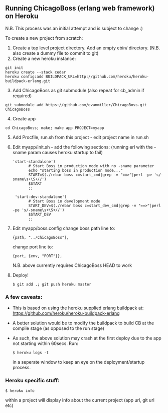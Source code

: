 Running ChicagoBoss (erlang web framework) on Heroku
----------------------------------------------------

N.B. This process was an initial attempt and is subject to change :)

To create a new project from scratch:

1. Create a top level project directory.  Add an empty ebin/ directory.
(N.B. also create a dummy file to commit to git)
2. Create a new heroku instance:

```
git init
heroku create --stack cedar
heroku config:add BUILDPACK_URL=http://github.com/heroku/heroku-buildpack-erlang.git
```

3. Add ChicagoBoss as git submodule (also repeat for cb_admin if required)

```
git submodule add https://github.com/evanmiller/ChicagoBoss.git ChicagoBoss
```

4. Create app

```
cd ChicagoBoss; make; make app PROJECT=myapp
```

5. Add Procfile, run.sh from this project - edit project name in run.sh

6. Edit myapp/init.sh - add the following sections: (running erl with the -sname param causes heroku startup to fail)

    ```
    'start-standalone')
           # Start Boss in production mode with no -sname parameter
           echo "starting boss in production mode..."
           START=$(./rebar boss c=start_cmd|grep -v "==>"|perl -pe 's/-sname\s+\S+//')
           $START
           ;;

     'start-dev-standalone')
           # Start Boss in development mode
           START_DEV=$(./rebar boss c=start_dev_cmd|grep -v "==>"|perl -pe 's/-sname\s+\S+//')
           $START_DEV
           ;;
    ```

7. Edit myapp/boss.config
    change boss path line to:
    
    ```
    {path, "../ChicagoBoss"},
    ```

    change port line to:
    
    ```
    {port, {env, "PORT"}},
    ```

    N.B. above currently requires ChicagoBoss HEAD to work

7. Deploy!

    ```
    $ git add .; git push heroku master
    ```

### A few caveats:
- This is based on using the heroku supplied erlang buildpack at: https://github.com/heroku/heroku-buildpack-erlang
- A better solution would be to modify the buildpack to build CB at the compile stage (as opposed to the run stage)
- As such, the above solution may crash at the first deploy due to the app not starting within 60secs.  Run:

    ```
    $ heroku logs -t
    ```
    in a seperate window to keep an eye on the deployment/startup process.

### Heroku specific stuff:

```
$ heroku info
```

within a project will display info about the current project (app url, git url etc)



